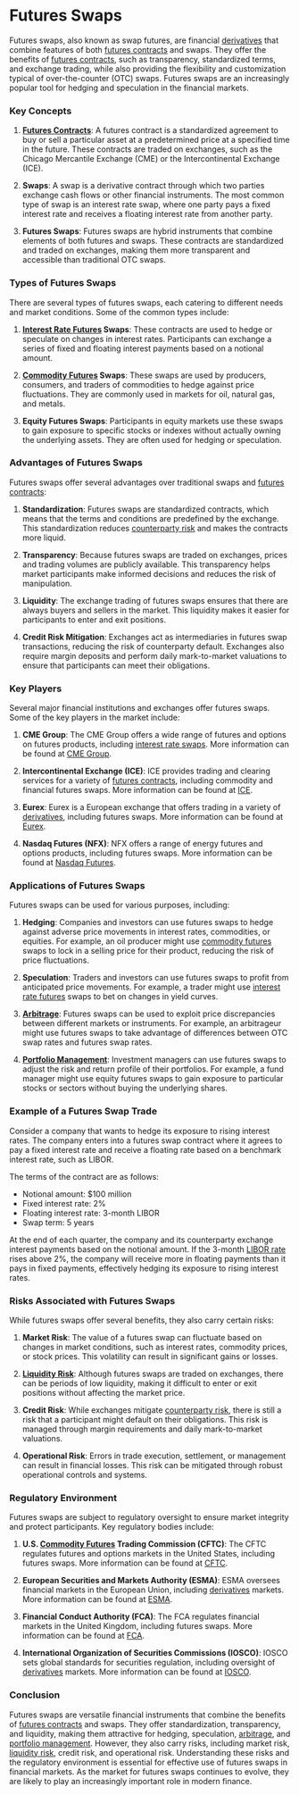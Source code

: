 # Futures Swaps

Futures swaps, also known as swap futures, are financial [derivatives](../d/derivatives.md) that combine features of both [futures contracts](../f/futures_contracts.md) and swaps. They offer the benefits of [futures contracts](../f/futures_contracts.md), such as transparency, standardized terms, and exchange trading, while also providing the flexibility and customization typical of over-the-counter (OTC) swaps. Futures swaps are an increasingly popular tool for hedging and speculation in the financial markets.

### Key Concepts

1. **[Futures Contracts](../f/futures_contracts.md)**: A futures contract is a standardized agreement to buy or sell a particular asset at a predetermined price at a specified time in the future. These contracts are traded on exchanges, such as the Chicago Mercantile Exchange (CME) or the Intercontinental Exchange (ICE).

2. **Swaps**: A swap is a derivative contract through which two parties exchange cash flows or other financial instruments. The most common type of swap is an interest rate swap, where one party pays a fixed interest rate and receives a floating interest rate from another party.

3. **Futures Swaps**: Futures swaps are hybrid instruments that combine elements of both futures and swaps. These contracts are standardized and traded on exchanges, making them more transparent and accessible than traditional OTC swaps.

### Types of Futures Swaps

There are several types of futures swaps, each catering to different needs and market conditions. Some of the common types include:

1. **[Interest Rate Futures](../i/interest_rate_futures.md) Swaps**: These contracts are used to hedge or speculate on changes in interest rates. Participants can exchange a series of fixed and floating interest payments based on a notional amount.

2. **[Commodity Futures](../c/commodity_futures.md) Swaps**: These swaps are used by producers, consumers, and traders of commodities to hedge against price fluctuations. They are commonly used in markets for oil, natural gas, and metals.

3. **Equity Futures Swaps**: Participants in equity markets use these swaps to gain exposure to specific stocks or indexes without actually owning the underlying assets. They are often used for hedging or speculation.

### Advantages of Futures Swaps

Futures swaps offer several advantages over traditional swaps and [futures contracts](../f/futures_contracts.md):

1. **Standardization**: Futures swaps are standardized contracts, which means that the terms and conditions are predefined by the exchange. This standardization reduces [counterparty risk](../c/counterparty_risk.md) and makes the contracts more liquid.

2. **Transparency**: Because futures swaps are traded on exchanges, prices and trading volumes are publicly available. This transparency helps market participants make informed decisions and reduces the risk of manipulation.

3. **Liquidity**: The exchange trading of futures swaps ensures that there are always buyers and sellers in the market. This liquidity makes it easier for participants to enter and exit positions.

4. **Credit Risk Mitigation**: Exchanges act as intermediaries in futures swap transactions, reducing the risk of counterparty default. Exchanges also require margin deposits and perform daily mark-to-market valuations to ensure that participants can meet their obligations.

### Key Players

Several major financial institutions and exchanges offer futures swaps. Some of the key players in the market include:

1. **CME Group**: The CME Group offers a wide range of futures and options on futures products, including [interest rate swaps](../i/interest_rate_swaps.md). More information can be found at [CME Group](https://www.cmegroup.com).

2. **Intercontinental Exchange (ICE)**: ICE provides trading and clearing services for a variety of [futures contracts](../f/futures_contracts.md), including commodity and financial futures swaps. More information can be found at [ICE](https://www.theice.com).

3. **Eurex**: Eurex is a European exchange that offers trading in a variety of [derivatives](../d/derivatives.md), including futures swaps. More information can be found at [Eurex](https://www.eurex.com).

4. **Nasdaq Futures (NFX)**: NFX offers a range of energy futures and options products, including futures swaps. More information can be found at [Nasdaq Futures](https://www.nasdaq.com/solutions/nfx).

### Applications of Futures Swaps

Futures swaps can be used for various purposes, including:

1. **Hedging**: Companies and investors can use futures swaps to hedge against adverse price movements in interest rates, commodities, or equities. For example, an oil producer might use [commodity futures](../c/commodity_futures.md) swaps to lock in a selling price for their product, reducing the risk of price fluctuations.

2. **Speculation**: Traders and investors can use futures swaps to profit from anticipated price movements. For example, a trader might use [interest rate futures](../i/interest_rate_futures.md) swaps to bet on changes in yield curves.

3. **[Arbitrage](../a/arbitrage.md)**: Futures swaps can be used to exploit price discrepancies between different markets or instruments. For example, an arbitrageur might use futures swaps to take advantage of differences between OTC swap rates and futures swap rates.

4. **[Portfolio Management](../p/portfolio_management.md)**: Investment managers can use futures swaps to adjust the risk and return profile of their portfolios. For example, a fund manager might use equity futures swaps to gain exposure to particular stocks or sectors without buying the underlying shares.

### Example of a Futures Swap Trade

Consider a company that wants to hedge its exposure to rising interest rates. The company enters into a futures swap contract where it agrees to pay a fixed interest rate and receive a floating rate based on a benchmark interest rate, such as LIBOR.

The terms of the contract are as follows:
- Notional amount: $100 million
- Fixed interest rate: 2%
- Floating interest rate: 3-month LIBOR
- Swap term: 5 years

At the end of each quarter, the company and its counterparty exchange interest payments based on the notional amount. If the 3-month [LIBOR rate](../l/libor_rate_analysis.md) rises above 2%, the company will receive more in floating payments than it pays in fixed payments, effectively hedging its exposure to rising interest rates.

### Risks Associated with Futures Swaps

While futures swaps offer several benefits, they also carry certain risks:

1. **Market Risk**: The value of a futures swap can fluctuate based on changes in market conditions, such as interest rates, commodity prices, or stock prices. This volatility can result in significant gains or losses.

2. **[Liquidity Risk](../l/liquidity_risk.md)**: Although futures swaps are traded on exchanges, there can be periods of low liquidity, making it difficult to enter or exit positions without affecting the market price.

3. **Credit Risk**: While exchanges mitigate [counterparty risk](../c/counterparty_risk.md), there is still a risk that a participant might default on their obligations. This risk is managed through margin requirements and daily mark-to-market valuations.

4. **Operational Risk**: Errors in trade execution, settlement, or management can result in financial losses. This risk can be mitigated through robust operational controls and systems.

### Regulatory Environment

Futures swaps are subject to regulatory oversight to ensure market integrity and protect participants. Key regulatory bodies include:

1. **U.S. [Commodity Futures](../c/commodity_futures.md) Trading Commission (CFTC)**: The CFTC regulates futures and options markets in the United States, including futures swaps. More information can be found at [CFTC](https://www.cftc.gov).

2. **European Securities and Markets Authority (ESMA)**: ESMA oversees financial markets in the European Union, including [derivatives](../d/derivatives.md) markets. More information can be found at [ESMA](https://www.esma.europa.eu).

3. **Financial Conduct Authority (FCA)**: The FCA regulates financial markets in the United Kingdom, including futures swaps. More information can be found at [FCA](https://www.fca.org.uk).

4. **International Organization of Securities Commissions (IOSCO)**: IOSCO sets global standards for securities regulation, including oversight of [derivatives](../d/derivatives.md) markets. More information can be found at [IOSCO](https://www.iosco.org).

### Conclusion

Futures swaps are versatile financial instruments that combine the benefits of [futures contracts](../f/futures_contracts.md) and swaps. They offer standardization, transparency, and liquidity, making them attractive for hedging, speculation, [arbitrage](../a/arbitrage.md), and [portfolio management](../p/portfolio_management.md). However, they also carry risks, including market risk, [liquidity risk](../l/liquidity_risk.md), credit risk, and operational risk. Understanding these risks and the regulatory environment is essential for effective use of futures swaps in financial markets. As the market for futures swaps continues to evolve, they are likely to play an increasingly important role in modern finance.
